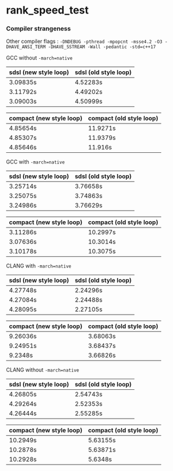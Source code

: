 # rank_speed_test


### Compiler strangeness

Other compiler flags : `-DNDEBUG -pthread -mpopcnt -msse4.2 -O3 -DHAVE_ANSI_TERM -DHAVE_SSTREAM -Wall -pedantic -std=c++17`

GCC without `-march=native`

| sdsl (new style loop) | sdsl (old style loop) |
|-----------------------|----------|
| 3.09835s              | 4.52283s |
| 3.11792s              | 4.49202s |
| 3.09003s              | 4.50999s |

| compact (new style loop)         |  compact (old style loop) |
|-------|-----|
| 4.85654s | 11.9271s |
| 4.85307s | 11.9379s |
| 4.85646s | 11.916s |


GCC with `-march=native`

| sdsl (new style loop) | sdsl (old style loop) |
|-----------------------|----------|
| 3.25714s | 3.76658s |
| 3.25075s | 3.74863s |
| 3.24986s | 3.76629s |

| compact (new style loop) | compact (old style loop) |
|-----------------------|----------|
| 3.11286s | 10.2997s |
| 3.07636s | 10.3014s |
| 3.10178s | 10.3075s |


CLANG with `-march=native`

| sdsl (new style loop) | sdsl (old style loop) |
|-----------------------|----------|
| 4.27748s | 2.24296s |
| 4.27084s | 2.24488s | 
| 4.28095s | 2.27105s |

| compact (new style loop) | compact (old style loop) |
|-----------------------|----------|
| 9.26036s | 3.68063s |
| 9.24951s | 3.68437s |
| 9.2348s | 3.66826s |

CLANG without `-march=native`

| sdsl (new style loop) | sdsl (old style loop) |
|-----------------------|----------|
| 4.26805s | 2.54743s |
| 4.29264s | 2.52353s |
| 4.26444s | 2.55285s |

| compact (new style loop) | compact (old style loop) |
|-----------------------|----------|
| 10.2949s | 5.63155s |
| 10.2878s | 5.63871s |
| 10.2928s | 5.6348s |
